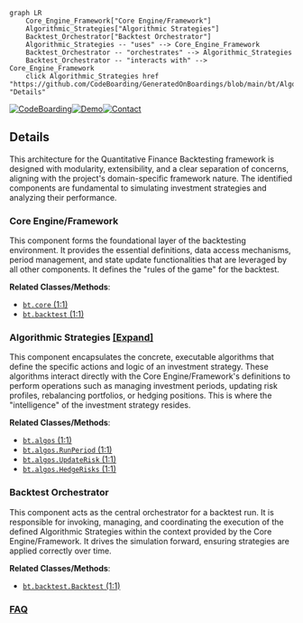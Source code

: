 ```mermaid
graph LR
    Core_Engine_Framework["Core Engine/Framework"]
    Algorithmic_Strategies["Algorithmic Strategies"]
    Backtest_Orchestrator["Backtest Orchestrator"]
    Algorithmic_Strategies -- "uses" --> Core_Engine_Framework
    Backtest_Orchestrator -- "orchestrates" --> Algorithmic_Strategies
    Backtest_Orchestrator -- "interacts with" --> Core_Engine_Framework
    click Algorithmic_Strategies href "https://github.com/CodeBoarding/GeneratedOnBoardings/blob/main/bt/Algorithmic_Strategies.md" "Details"
```

[![CodeBoarding](https://img.shields.io/badge/Generated%20by-CodeBoarding-9cf?style=flat-square)](https://github.com/CodeBoarding/CodeBoarding)[![Demo](https://img.shields.io/badge/Try%20our-Demo-blue?style=flat-square)](https://www.codeboarding.org/demo)[![Contact](https://img.shields.io/badge/Contact%20us%20-%20contact@codeboarding.org-lightgrey?style=flat-square)](mailto:contact@codeboarding.org)

## Details

This architecture for the Quantitative Finance Backtesting framework is designed with modularity, extensibility, and a clear separation of concerns, aligning with the project's domain-specific framework nature. The identified components are fundamental to simulating investment strategies and analyzing their performance.

### Core Engine/Framework
This component forms the foundational layer of the backtesting environment. It provides the essential definitions, data access mechanisms, period management, and state update functionalities that are leveraged by all other components. It defines the "rules of the game" for the backtest.


**Related Classes/Methods**:

- <a href="https://github.com/pmorissette/bt/blob/master/bt/core.py#L1-L1" target="_blank" rel="noopener noreferrer">`bt.core` (1:1)</a>
- <a href="https://github.com/pmorissette/bt/blob/master/bt/backtest.py#L1-L1" target="_blank" rel="noopener noreferrer">`bt.backtest` (1:1)</a>


### Algorithmic Strategies [[Expand]](./Algorithmic_Strategies.md)
This component encapsulates the concrete, executable algorithms that define the specific actions and logic of an investment strategy. These algorithms interact directly with the Core Engine/Framework's definitions to perform operations such as managing investment periods, updating risk profiles, rebalancing portfolios, or hedging positions. This is where the "intelligence" of the investment strategy resides.


**Related Classes/Methods**:

- <a href="https://github.com/pmorissette/bt/blob/master/bt/algos.py#L1-L1" target="_blank" rel="noopener noreferrer">`bt.algos` (1:1)</a>
- <a href="https://github.com/pmorissette/bt/blob/master/bt/algos.py#L1-L1" target="_blank" rel="noopener noreferrer">`bt.algos.RunPeriod` (1:1)</a>
- <a href="https://github.com/pmorissette/bt/blob/master/bt/algos.py#L1-L1" target="_blank" rel="noopener noreferrer">`bt.algos.UpdateRisk` (1:1)</a>
- <a href="https://github.com/pmorissette/bt/blob/master/bt/algos.py#L1-L1" target="_blank" rel="noopener noreferrer">`bt.algos.HedgeRisks` (1:1)</a>


### Backtest Orchestrator
This component acts as the central orchestrator for a backtest run. It is responsible for invoking, managing, and coordinating the execution of the defined Algorithmic Strategies within the context provided by the Core Engine/Framework. It drives the simulation forward, ensuring strategies are applied correctly over time.


**Related Classes/Methods**:

- <a href="https://github.com/pmorissette/bt/blob/master/bt/backtest.py#L1-L1" target="_blank" rel="noopener noreferrer">`bt.backtest.Backtest` (1:1)</a>




### [FAQ](https://github.com/CodeBoarding/GeneratedOnBoardings/tree/main?tab=readme-ov-file#faq)